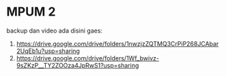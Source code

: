 # MPUM 2
 
backup dan video ada disini gaes:
1. https://drive.google.com/drive/folders/1nwzjzZQTMQ3CrPiP268JCAbar2UqEb1u?usp=sharing
2. https://drive.google.com/drive/folders/1Wf_bwivz-9sZKzP__TY2ZOOza4JpRwS1?usp=sharing

